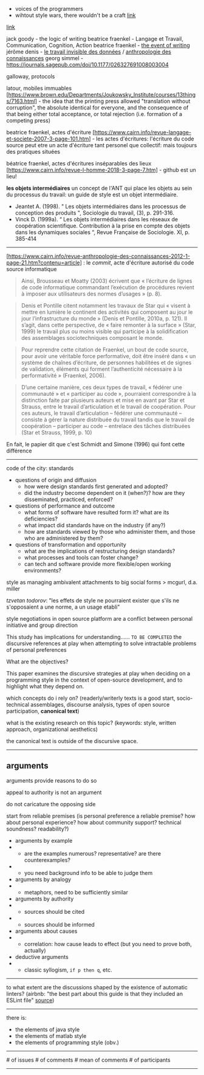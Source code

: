 - voices of the programmers
- wihtout style wars, there wouldn't be a craft [link](https://www.artima.com/weblogs/viewpost.jsp?thread=74230)

[link](http://theorangeduck.com/page/aesthetics-code)

jack goody - the logic of writing
beatrice fraenkel - Langage et Travail, Communication, Cognition, Action
beatrice fraenkel - [the event of writing](https://www.cairn-int.info/article-E_COMLA1_197_0035--the-notion-of-the-event-of.htm#)
jérôme denis - [le travail invisible des données](https://journals.openedition.org/rac/420) / [anthropologie des connaissances](https://www.cairn.info/revue-anthropologie-des-connaissances-2012-1-page-a.htm)
georg simmel - https://journals.sagepub.com/doi/10.1177/026327691008003004

galloway, protocols

latour, mobiles immuables [https://www.brown.edu/Departments/Joukowsky_Institute/courses/13things/7163.html] - the idea that the printing press allowed "translation without corruption", the absolute identical for everyone, and the consequence of that being either total acceptance, or total rejection (i.e. formation of a competing press)

beatrice fraenkel, actes d'écriture [https://www.cairn.info/revue-langage-et-societe-2007-3-page-101.htm] -  les actes d'écritures: l'écriture du code source peut etre un acte d'écriture tant personel que collectif: mais toujours des pratiques situées

béatrice fraenkel, actes d'écritures inséparables des lieux [https://www.cairn.info/revue-l-homme-2018-3-page-7.htm] - github est un lieu!

**les objets intermédiaires** un concept de l'ANT qui place les objets au sein du processus du travail: un guide de style est un objet intermédiaire.

- Jeantet A. (1998). " Les objets intermédiaires dans les processus de conception des produits ", Sociologie du travail, (3), p. 291-316.
- Vinck D. (1999a). “ Les objets intermédiaires dans les réseaux de coopération scientifique. Contribution à la prise en compte des objets dans les dynamiques sociales “, Revue Française de Sociologie. XI, p. 385-414

---

[https://www.cairn.info/revue-anthropologie-des-connaissances-2012-1-page-21.htm?contenu=article] : le *commit*, acte d'écriture autorisé du code source informatique

> Ainsi, Brousseau et Moatty (2003) écrivent que « l’écriture de lignes de code informatique commandant l’exécution de procédures revient à imposer aux utilisateurs des normes d’usages » (p. 8).

> Denis et Pontille citent notamment les travaux de Star qui « visent à mettre en lumière le continent des activités qui composent au jour le jour l’infrastructure du monde » (Denis et Pontille, 2010a, p. 121). Il s’agit, dans cette perspective, de « faire remonter à la surface » (Star, 1999) le travail plus ou moins visible qui participe à la solidification des assemblages sociotechniques composant le monde.

> Pour reprendre cette citation de Fraenkel, un bout de code source, pour avoir une véritable force performative, doit être inséré dans « un système de chaînes d’écriture, de personnes habilitées et de signes de validation, éléments qui forment l’authenticité nécessaire à la performativité » (Fraenkel, 2006).

> D’une certaine manière, ces deux types de travail, « fédérer une communauté » et « participer au code », pourraient correspondre à la distinction faite par plusieurs auteurs et mise en avant par Star et Strauss, entre le travail d’articulation et le travail de coopération. Pour ces auteurs, le travail d’articulation – fédérer une communauté – consiste à gérer la nature distribuée du travail tandis que le travail de coopération – participer au code – entrelace des tâches distribuées (Star et Strauss, 1999, p. 10)

En fait, le papier dit que c'est Schmidt and Simone (1996) qui font cette différence

---

code of the city: standards

- questions of origin and diffusion
  - how were design standards first generated and adopted?
  - did the industry become dependent on it (when?)? how are they disseminated, practiced, enforced?
- questions of performance and outcome
  - what forms of software have resulted form it? what are its deficiencies?
  - what impact did standards have on the industry (if any?)
  - how are standards viewed by those who administer them, and those who are administered by them?
- questions of transformation and opportunity
  - what are the implications of restructuring design standards?
  - what processes and tools can foster change?
  - can tech and software provide more flexible/open working environments?

style as managing ambivalent attachments to big social forms > mcgurl, d.a. miller

*tzvetan todorov*: "les effets de style ne pourraient exister que s'ils ne s'opposaient a une norme, a un usage etabli"

style negotiations in open source platform are a conflict between personal initiative and group direction

This study has implications for understanding...... `TO BE COMPLETED` the discursive references at play when attempting to solve intractable problems of personal preferences

What are the objectives?

This paper examines the discursive strategies at play when deciding on a programming style in the context of open-source development, and to highlight what they depend on.

which concepts do i rely on? (readerly/writerly texts is a good start, socio-technical assemblages, discourse analysis, types of open source participation, **canonical text**)

what is the existing research on this topic? (keywords: style, written approach, organizational aesthetics)

the canonical text is outside of the discursive space.

---

## arguments

arguments provide reasons to do so

appeal to authority is not an argument

do not caricature the opposing side

start from reliable premises (is personal preference a reliable premise? how about personal experience? how about community support? technical soundness? readability?)

- arguments by example
- - are the examples numerous? representative? are there counterexamples?
- - you need background info to be able to judge them
- arguments by analogy
- - metaphors, need to be sufficiently similar
- arguments by authority
- - sources should be cited
- - sources should be informed
- arguments about causes
- - correlation: how cause leads to effect (but you need to prove both, actually)
- deductive arguments
- - classic syllogism, `if p then q`, etc.

---

to what extent are the discussions shaped by the existence of automatic linters? (airbnb: "the best part about this guide is that they included an ESLint file" [source](https://news.ycombinator.com/item?id=9822975))

---

there is:

- the elements of java style
- the elements of matlab style
- the elements of programming style (obv.)

---

\# of issues
\# of comments
\# mean of comments
\# of participants

---
